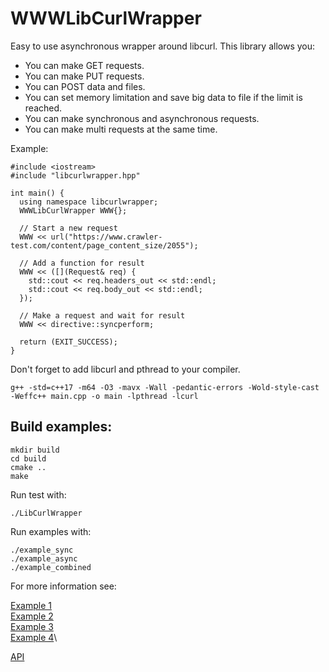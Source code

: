# WWWLibCurlWrapper

Easy to use asynchronous wrapper around libcurl.
This library allows you:
* You can make GET requests.
* You can make PUT requests.
* You can POST data and files.
* You can set memory limitation and save big data to file if the limit is reached.
* You can make synchronous and asynchronous requests.
* You can make multi requests at the same time.

Example:
```
#include <iostream>
#include "libcurlwrapper.hpp"

int main() {
  using namespace libcurlwrapper;
  WWWLibCurlWrapper WWW{};

  // Start a new request
  WWW << url("https://www.crawler-test.com/content/page_content_size/2055");

  // Add a function for result
  WWW << ([](Request& req) {
    std::cout << req.headers_out << std::endl;
    std::cout << req.body_out << std::endl;
  });
  
  // Make a request and wait for result
  WWW << directive::syncperform;
  
  return (EXIT_SUCCESS);
}
```
Don't forget to add libcurl and pthread to your compiler.
```
g++ -std=c++17 -m64 -O3 -mavx -Wall -pedantic-errors -Wold-style-cast -Weffc++ main.cpp -o main -lpthread -lcurl
```

## Build examples:
```
mkdir build
cd build
cmake ..
make
```

Run test with:
```
./LibCurlWrapper
```

Run examples with:
```
./example_sync
./example_async
./example_combined
```

For more information see:

[Example 1](examples/example_sync.cpp)\
[Example 2](examples/example_async.cpp)\
[Example 3](examples/example_combined.cpp)\
[Example 4](src/test.cpp)\

[API](README_API.md)

